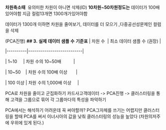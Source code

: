 **차원축소때** 
유의미한 차원이 아니면 삭제(ID)
**10차원~50차원정도는**
데이터가 100배있어야함 지금 컬럼13개면 1300개가있어야함

데이터가 1300개 이하면 
차원을 줄여보기, 데이터를 더 모으기 ,다중공선성문제인 컬럼을 삭제

(PCA진행)
**## 3.** **실제** **데이터** **샘플** **수** **기준표**
| 차원 수  | 최소 데이터 샘플 수 (권장) |

|----------|---------------------------|

| 1~10     | 차원 수의 10~50배          |

| 10~50    | 차원 수의 100배 이상       |

| 100 이상 | 차원 수의 1,000배 이상     |




PCA로 차원을 줄이고 군집화하기 
카드사고객데이터 -> PCA진행 -> 클러스터링을 통해 고객을 그룹으로 묶어 각 그룹마다의 특성을 파악하기




PCA에서는 해석하기 어려운데 꼭 써야할까?
PCA그자체를 쓰기는 어렵지만
클러스터링을 할때 PCA를 써서 이너시아의 값을 낮춰 클러스터링의 성능을 높았다 (차원의저주에 우위에 있게 된다.)


